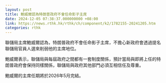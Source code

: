 ```yaml
---
layout: post
title: 鮑威爾認為特朗普政府不會任命影子主席
date: 2024-12-05 07:38:37.000000000 +08:00
link: https://news.rthk.hk/rthk/ch/component/k2/1782155-20241205.htm
categories: rthk
---
```


聯儲局主席鮑威爾認為，特朗普政府不會任命影子主席，不擔心新政府會透過提名聯儲局官員人選來削弱他的主席地位。

鮑威爾表示，聯儲局與每屆政府之間都有一套制度關係，預計當局與即將上任的特朗普政府會保持同樣關係，聯儲局與政府其他部門必須互相信任及尊重。

鮑威爾的主席任期將於2026年5月完結。
